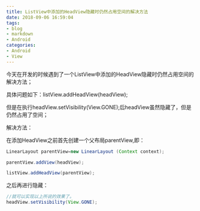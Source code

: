 ```yaml
---
title: ListView中添加的HeadView隐藏时仍然占用空间的解决方法
date: 2018-09-06 16:59:04
tags:
- blog
- markdown
- Android 
categories:
- Android 
- View
---
```


今天在开发的时候遇到了一个ListView中添加的HeadView隐藏时仍然占用空间的解决方法；

具体问题如下：listView.addHeadView(headView);

但是在执行headView.setVisibility(View.GONE);后headView虽然隐藏了，但是仍然占用了空间；

解决方法：

在添加HeadView之前首先创建一个父布局parentView,即：
```java
LinearLayout parentView=new LinearLayout (Context context);

parentView.addView(headView);

listView.addHeadView(parentView);
```
之后再进行隐藏：
```java
//就可以实现以上所说的效果了。
headView.setVisibility(View.GONE);
```